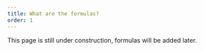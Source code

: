 ```yaml
---
title: What are the formulas?
order: 1
---
```


This page is still under construction, formulas will be added later.